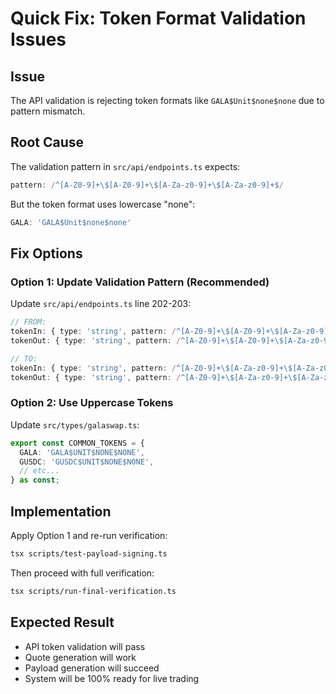 # Quick Fix: Token Format Validation Issues

## Issue
The API validation is rejecting token formats like `GALA$Unit$none$none` due to pattern mismatch.

## Root Cause
The validation pattern in `src/api/endpoints.ts` expects:
```typescript
pattern: /^[A-Z0-9]+\$[A-Z0-9]+\$[A-Za-z0-9]+\$[A-Za-z0-9]+$/
```

But the token format uses lowercase "none":
```typescript
GALA: 'GALA$Unit$none$none'
```

## Fix Options

### Option 1: Update Validation Pattern (Recommended)
Update `src/api/endpoints.ts` line 202-203:
```typescript
// FROM:
tokenIn: { type: 'string', pattern: /^[A-Z0-9]+\$[A-Z0-9]+\$[A-Za-z0-9]+\$[A-Za-z0-9]+$/ },
tokenOut: { type: 'string', pattern: /^[A-Z0-9]+\$[A-Z0-9]+\$[A-Za-z0-9]+\$[A-Za-z0-9]+$/ },

// TO:
tokenIn: { type: 'string', pattern: /^[A-Z0-9]+\$[A-Za-z0-9]+\$[A-Za-z0-9]+\$[A-Za-z0-9]+$/ },
tokenOut: { type: 'string', pattern: /^[A-Z0-9]+\$[A-Za-z0-9]+\$[A-Za-z0-9]+\$[A-Za-z0-9]+$/ },
```

### Option 2: Use Uppercase Tokens
Update `src/types/galaswap.ts`:
```typescript
export const COMMON_TOKENS = {
  GALA: 'GALA$UNIT$NONE$NONE',
  GUSDC: 'GUSDC$UNIT$NONE$NONE',
  // etc...
} as const;
```

## Implementation
Apply Option 1 and re-run verification:
```bash
tsx scripts/test-payload-signing.ts
```

Then proceed with full verification:
```bash
tsx scripts/run-final-verification.ts
```

## Expected Result
- API token validation will pass
- Quote generation will work
- Payload generation will succeed
- System will be 100% ready for live trading